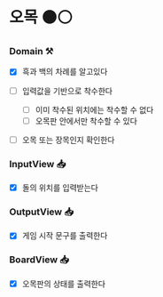 # 오목 ⚫️⚪️
### Domain  ⚒️
- [x] 흑과 백의 차례를 알고있다
- [ ] 입력값을 기반으로 착수한다
    - [ ] 이미 착수된 위치에는 착수할 수 없다
    - [ ] 오목판 안에서만 착수할 수 있다
- [ ] 오목 또는 장목인지 확인한다


### InputView 📥
- [x] 돌의 위치를 입력받는다

### OutputView 📥
- [x] 게임 시작 문구를 출력한다

### BoardView 📥
- [x] 오목판의 상태를 출력한다
